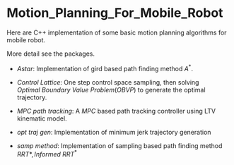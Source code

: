 # Motion_Planning_For_Mobile_Robot

Here are C++ implementation of some basic motion planning algorithms for mobile robot.

More detail see the packages.

- $Astar$:  Implementation of gird based path finding method $A^*$.
- $Control\ Lattice$: One step control space sampling, then solving $Optimal\ Boundary\ Value\ Problem (OBVP)$ to generate the optimal trajectory.
- $MPC\ path\ tracking$:  A $MPC$ based path tracking controller using LTV kinematic model.
- $opt\ traj\ gen$: Implementation of minimum jerk trajectory generation

- $samp\ method$: Implementation of sampling based path finding method $RRT*, Informed\ RRT^*$

  
